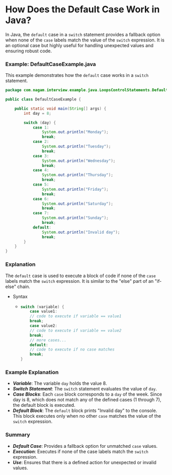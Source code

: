 # How Does the Default Case Work in Java?

In Java, the `default` case in a `switch` statement provides a fallback option when none of the `case` labels match the value of the `switch` expression. It is an optional case but highly useful for handling unexpected values and ensuring robust code.

### Example: DefaultCaseExample.java

This example demonstrates how the `default` case works in a `switch` statement.

```java
package com.nagam.interview.example.java.LoopsControlStatements.DefaultCase;

public class DefaultCaseExample {

    public static void main(String[] args) {
        int day = 8;

        switch (day) {
            case 1:
                System.out.println("Monday");
                break;
            case 2:
                System.out.println("Tuesday");
                break;
            case 3:
                System.out.println("Wednesday");
                break;
            case 4:
                System.out.println("Thursday");
                break;
            case 5:
                System.out.println("Friday");
                break;
            case 6:
                System.out.println("Saturday");
                break;
            case 7:
                System.out.println("Sunday");
                break;
            default:
                System.out.println("Invalid day");
                break;
        }
    }
}

```
### Explanation

The `default` case is used to execute a block of code if none of the `case` labels match the `switch` expression. It is similar to the "else" part of an "if-else" chain.

- Syntax
  - ```java
    switch (variable) {
        case value1:
        // code to execute if variable == value1
        break;
        case value2:
        // code to execute if variable == value2
        break;
        // more cases...
        default:
        // code to execute if no case matches
        break;
    }
    ```

### Example Explanation
- ***Variable***: The variable `day` holds the value 8.
- ***Switch Statement***: The `switch` statement evaluates the value of `day`.
- ***Case Blocks***: Each `case` block corresponds to a `day` of the week. Since day is 8, which does not match any of the defined cases (1 through 7), the default block is executed.
- ***Default Block***: The `default` block prints "Invalid day" to the console. This block executes only when no other `case` matches the value of the `switch` expression.

### Summary
- ***Default Case***: Provides a fallback option for unmatched `case` values.
- ***Execution***: Executes if none of the case labels match the `switch` expression.
- ***Use***: Ensures that there is a defined action for unexpected or invalid values.